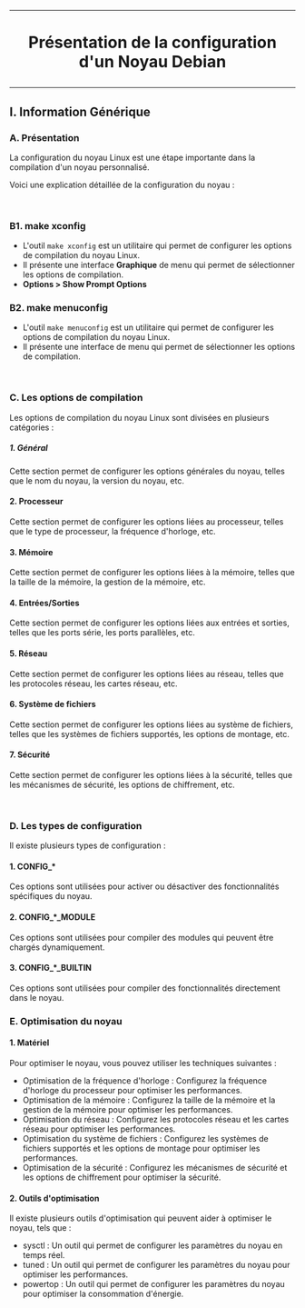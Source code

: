 ------------------------------------------------------------------------------------------------------------------------------------------
# <p align='center'> Présentation de la configuration d'un Noyau Debian </p>

------------------------------------------------------------------------------------------------------------------------------------------
## I. Information Générique
### A. Présentation
La configuration du noyau Linux est une étape importante dans la compilation d'un noyau personnalisé. 

Voici une explication détaillée de la configuration du noyau :

<br />

### B1. make xconfig

- L'outil `make xconfig` est un utilitaire qui permet de configurer les options de compilation du noyau Linux.
- Il présente une interface **Graphique** de menu qui permet de sélectionner les options de compilation.
- **Options > Show Prompt Options**

### B2. make menuconfig

- L'outil `make menuconfig` est un utilitaire qui permet de configurer les options de compilation du noyau Linux.
- Il présente une interface de menu qui permet de sélectionner les options de compilation.




<br />

### C. Les options de compilation
Les options de compilation du noyau Linux sont divisées en plusieurs catégories :

##### 1. Général
Cette section permet de configurer les options générales du noyau, telles que le nom du noyau, la version du noyau, etc.

#### 2. Processeur
Cette section permet de configurer les options liées au processeur, telles que le type de processeur, la fréquence d'horloge, etc.

#### 3. Mémoire
Cette section permet de configurer les options liées à la mémoire, telles que la taille de la mémoire, la gestion de la mémoire, etc.

#### 4. Entrées/Sorties
Cette section permet de configurer les options liées aux entrées et sorties, telles que les ports série, les ports parallèles, etc.

#### 5. Réseau
Cette section permet de configurer les options liées au réseau, telles que les protocoles réseau, les cartes réseau, etc.

#### 6. Système de fichiers
Cette section permet de configurer les options liées au système de fichiers, telles que les systèmes de fichiers supportés, les options de montage, etc.

#### 7. Sécurité
Cette section permet de configurer les options liées à la sécurité, telles que les mécanismes de sécurité, les options de chiffrement, etc.

<br />

### D. Les types de configuration
Il existe plusieurs types de configuration :

#### 1. CONFIG_*
Ces options sont utilisées pour activer ou désactiver des fonctionnalités spécifiques du noyau.

#### 2. CONFIG_*_MODULE
Ces options sont utilisées pour compiler des modules qui peuvent être chargés dynamiquement.

#### 3. CONFIG_*_BUILTIN
Ces options sont utilisées pour compiler des fonctionnalités directement dans le noyau.


### E. Optimisation du noyau
#### 1. Matériel
Pour optimiser le noyau, vous pouvez utiliser les techniques suivantes :
- Optimisation de la fréquence d'horloge : Configurez la fréquence d'horloge du processeur pour optimiser les performances.
- Optimisation de la mémoire : Configurez la taille de la mémoire et la gestion de la mémoire pour optimiser les performances.
- Optimisation du réseau : Configurez les protocoles réseau et les cartes réseau pour optimiser les performances.
- Optimisation du système de fichiers : Configurez les systèmes de fichiers supportés et les options de montage pour optimiser les performances.
- Optimisation de la sécurité : Configurez les mécanismes de sécurité et les options de chiffrement pour optimiser la sécurité.

#### 2. Outils d'optimisation
Il existe plusieurs outils d'optimisation qui peuvent aider à optimiser le noyau, tels que :
- sysctl : Un outil qui permet de configurer les paramètres du noyau en temps réel.
- tuned : Un outil qui permet de configurer les paramètres du noyau pour optimiser les performances.
- powertop : Un outil qui permet de configurer les paramètres du noyau pour optimiser la consommation d'énergie. 
